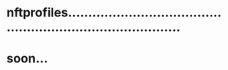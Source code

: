 # nftprofiles.................................................................................
# soon...
